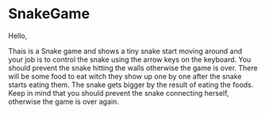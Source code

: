 # SnakeGame

Hello,

Thais is a Snake game and shows a tiny snake start moving around and your job is to control the snake using the arrow keys on the keyboard. You should prevent the snake hitting the walls otherwise the game is over. There will be some food to eat witch they show up one by one after the snake starts eating them. The snake gets bigger by the result of eating the foods. Keep in mind that you should prevent the snake connecting herself, otherwise the game is over again.

